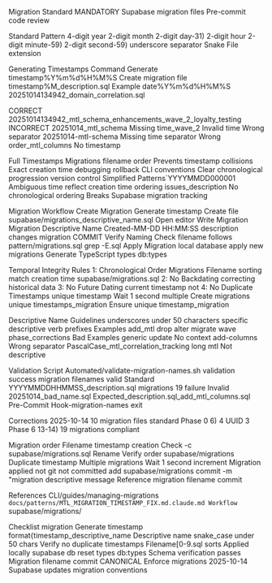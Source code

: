 Migration Standard MANDATORY Supabase migration files Pre-commit code review

Standard Pattern 4-digit year 2-digit month 2-digit day-31) 2-digit hour 2-digit minute-59) 2-digit second-59) underscore separator Snake File extension

Generating Timestamps Command Generate timestamp%Y%m%d%H%M%S Create migration file timestamp%M_description.sql Example date%Y%m%d%H%M%S 20251014134942_domain_correlation.sql

CORRECT 20251014134942_mtl_schema_enhancements_wave_2_loyalty_testing INCORRECT 20251014_mtl_schema Missing time_wave_2 Invalid time Wrong separator 20251014-mtl-schema Missing time separator Wrong order_mtl_columns No timestamp

Full Timestamps Migrations filename order Prevents timestamp collisions Exact creation time debugging rollback CLI conventions Clear chronological progression version control Simplified Patterns`YYYYMMDD000001 Ambiguous time reflect creation time ordering issues_description No chronological ordering Breaks Supabase migration tracking

Migration Workflow Create Migration Generate timestamp Create file supabase/migrations_descriptive_name.sql Open editor Write Migration Migration Descriptive Name Created-MM-DD HH:MM:SS description changes migration COMMIT Verify Naming Check filename follows pattern/migrations.sql grep -E.sql Apply Migration local database apply new migrations Generate TypeScript types db:types

Temporal Integrity Rules 1: Chronological Order Migrations Filename sorting match creation time supabase/migrations.sql 2: No Backdating correcting historical data 3: No Future Dating current timestamp not 4: No Duplicate Timestamps unique timestamp Wait 1 second multiple Create migrations unique timestamps_migration Ensure unique timestamp_migration

Descriptive Name Guidelines underscores under 50 characters specific descriptive verb prefixes Examples add_mtl drop alter migrate wave phase_corrections Bad Examples generic update No context add-columns Wrong separator PascalCase_mtl_correlation_tracking long mtl Not descriptive

Validation Script Automated/validate-migration-names.sh validation success migration filenames valid Standard YYYYMMDDHHMMSS_description.sql migrations 19 failure Invalid 20251014_bad_name.sql Expected_description.sql_add_mtl_columns.sql Pre-Commit Hook-migration-names exit

Corrections 2025-10-14 10 migration files standard Phase 0 6) 4 UUID 3 Phase 6 13-14) 19 migrations compliant

Migration order Filename timestamp creation Check -c supabase/migrations.sql Rename Verify order supabase/migrations Duplicate timestamp Multiple migrations Wait 1 second increment Migration applied not git not committed add supabase/migrations commit -m "migration descriptive message Reference migration filename commit

References CLI/guides/managing-migrations `docs/patterns/MTL_MIGRATION_TIMESTAMP_FIX.md.claude.md Workflow `supabase/migrations/

Checklist migration Generate timestamp format{timestamp_descriptive_name Descriptive name snake_case under 50 chars Verify no duplicate timestamps Filename[0-9.sql sorts Applied locally supabase db reset types db:types Schema verification passes Migration filename commit CANONICAL Enforce migrations 2025-10-14 Supabase updates migration conventions
